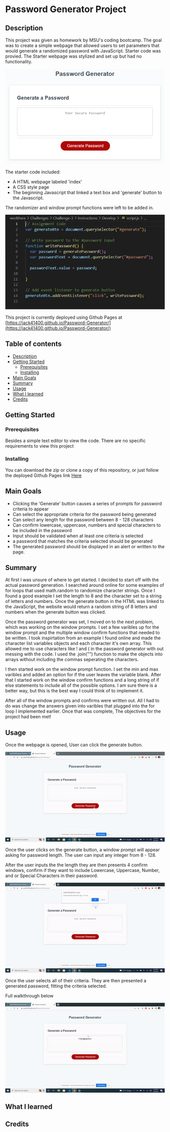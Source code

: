 # Password Generator Project

## Description

This project was given as homework by MSU's coding bootcamp. The goal was to create a simple webpage that allowed users to set parameters that would generate a randomized password with JavaScript. Starter code was provied. The Starter webpage was stylized and set up but had no functionality.

![Webpage Screenshot](./Instructions/Assets/03-javascript-homework-demo.png)

The starter code included:
- A HTML webpage labeled 'index'
- A CSS style page
- The beginning Javascript that linked a text box and 'generate' button to the Javascript.

The randomizer and window prompt functions were left to be added in.

![Starter JavaScript](./Assests/Images/JS-Starter-code.JPG)

This project is currently deployed using Github Pages at [https://jack41400.github.io/Password-Generator/](https://jack41400.github.io/Password-Generator/)

## Table of contents

* [Description](#description)
* [Getting Started](#getting-started)
    - [Prerequisites](#prerequisites)
    - [Installing](#installing)
* [Main Goals](#main-goals)
* [Summary](#summary)
* [Usage](#usage)
* [What I learned](#what-i-learned)
* [Credits](#credits)


## Getting Started

### Prerequisites 

Besides a simple text editor to view the code. There are no specific requirements to view this project

### Installing

You can download the zip or clone a copy of this repository, or just follow the deployed Github Pages link [Here](https://jack41400.github.io/Password-Generator/)

## Main Goals

- Clicking the 'Generate' button causes a series of prompts for password criteria to appear
- Can select the appropriate criteria for the password being generated
- Can select any length for the password between 8 - 128 characters
- Can confirm lowercase, uppercase, numbers and special characters to be included in the password
- Input should be validated when at least one criteria is selected
- a password that matches the criteria selected should be generated
- The generated password should be displayed in an alert or written to the page.


## Summary

At first I was unsure of where to get started. I decided to start off with the actual password generation. I searched around online for some examples of for loops that used math.random to randomize character strings. Once I found a good example I set the length to 8 and the character set to a string of letters and numbers. Once the generate button in the HTML was linked to the JavaScript, the website would return a random string of 8 letters and numbers when the generate button was clicked. 

Once the password generator was set, I moved on to the next problem, which was working on the window prompts. I set a few varibles up for the window prompt and the multiple window confirm functions that needed to be written. I took inspirtation from an example I found online and made the character list variables objects and each character it's own array. This allowed me to use characters like ! and ( in the password generator with out messing with the code. I used the .join("") function to make the objects into arrays without including the commas seperating the characters.

I then started work on the window prompt function. I set the min and max varibles and added an option for if the user leaves the variable blank. After that I started work on the window confirm functions and a long string of if else statements to include all of the possible options. I am sure there is a better way, but this is the best way I could think of to implement it.

After all of the window prompts and confirms were written out. All I had to do was change the answers given into varibles that plugged into the for loop I implemented earlier. Once that was complete, The objectives for the project had been met!

## Usage

Once the webpage is opened, User can click the generate button.

![gif clicking generate](./Assests/Images/gif-PWGen-buttonclick.gif)

Once the user clicks on the generate button, a window prompt will appear asking for password length. The user can input any integer from 8 - 128.

After the user inputs the the length they are then presents 4 confirm windows, confirm if they want to include Lowercase, Uppercase, Number, and or Special Characters in their password.

![gif of confirm windows](./Assests/Images/git-PWGen-confirms.gif)

Once the user selects all of their criteria. They are then presented a generated password, fitting the criteria selected.

Full walkthrough below

![gif full walkthrough](./Assests/Images/git-PWGen-fullwalkthrough.gif)



## What I learned



## Credits

